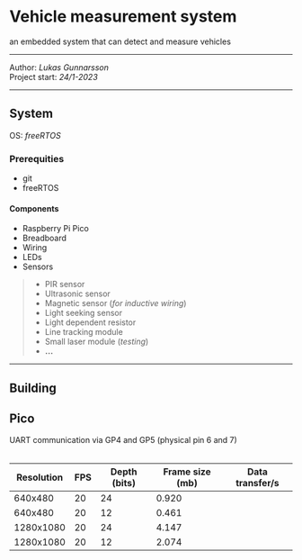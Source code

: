 # Vehicle measurement system
an embedded system that can detect and measure vehicles

---
Author: *Lukas Gunnarsson*<br>
Project start: *24/1-2023*<br>

---
## System
OS: *freeRTOS*
### Prerequities
- git
- freeRTOS


#### Components
- Raspberry Pi Pico
- Breadboard
- Wiring
- LEDs
- Sensors 
> - PIR sensor
> - Ultrasonic sensor
> - Magnetic sensor (*for inductive wiring*)
> - Light seeking sensor
> - Light dependent resistor
> - Line tracking module
> - Small laser module (*testing*)
> - **...**

---

## Building


## Pico

UART communication via GP4 and GP5 (physical pin 6 and 7)  
<br>

| Resolution | FPS | Depth (bits) | Frame size (mb)| Data transfer/s |
|----------  | --- | --- | --- | --- |
| 640x480    | 20  |   24    | 0.920 |
| 640x480    | 20  |   12    | 0.461 |
| 1280x1080 | 20 | 24 | 4.147 |
| 1280x1080 | 20 | 12 | 2.074 |
